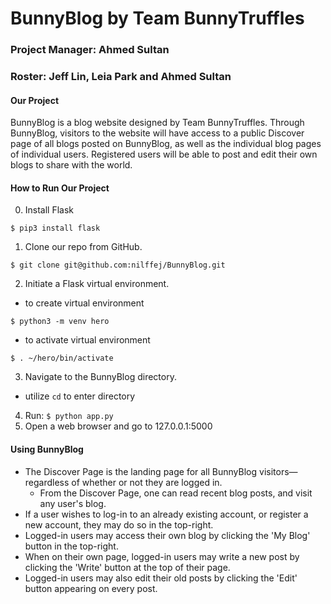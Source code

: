 # BunnyBlog by Team BunnyTruffles
### Project Manager: Ahmed Sultan
### Roster: Jeff Lin, Leia Park and Ahmed Sultan

#### Our Project
BunnyBlog is a blog website designed by Team BunnyTruffles. Through BunnyBlog, visitors to the website will have access to a public Discover page of all blogs posted on BunnyBlog, as well as the individual blog pages of individual users. Registered users will be able to post and edit their own blogs to share with the world.

#### How to Run Our Project
0. Install Flask
```
$ pip3 install flask
```
1. Clone our repo from GitHub.
```
$ git clone git@github.com:nilffej/BunnyBlog.git
```
2. Initiate a Flask virtual environment.
- to create virtual environment
```
$ python3 -m venv hero
```
- to activate virtual environment
```
$ . ~/hero/bin/activate
```

3. Navigate to the BunnyBlog directory.
- utilize ``` cd ``` to enter directory

4. Run: `$ python app.py`
5. Open a web browser and go to 127.0.0.1:5000

#### Using BunnyBlog
- The Discover Page is the landing page for all BunnyBlog visitors—regardless of whether or not they are logged in.
  - From the Discover Page, one can read recent blog posts, and visit any user's blog.
- If a user wishes to log-in to an already existing account, or register a new account, they may do so in the top-right.
- Logged-in users may access their own blog by clicking the 'My Blog' button in the top-right.
- When on their own page, logged-in users may write a new post by clicking the 'Write' button at the top of their page.
- Logged-in users may also edit their old posts by clicking the 'Edit' button appearing on every post.
